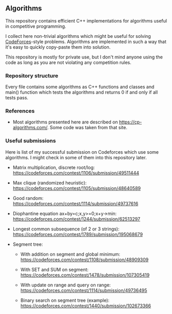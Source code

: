 ## Algorithms

This repository contains efficient C++ implementations for algorithms useful in 
competitive programming.

I collect here non-trivial algorithms which might be useful for solving 
[CodeForces](https://codeforces.com)-style problems. Algorithms are implemented
in such a way that it's easy to quickly copy-paste them into solution. 

This repository is mostly for private use, but I don't mind anyone using the 
code as long as you are not violating any competition rules.

### Repository structure

Every file contains some algorithms as C++ functions and classes and main()
function which tests the algorithms and returns 0 if and only if all tests pass.

### References

* Most algorithms presented here are described on https://cp-algorithms.com/. 
  Some code was taken from that site.

### Useful submissions

Here is list of my successful submission on Codeforces which use some 
algorithms. I might check in some of them into this repository later.

* Matrix multiplication, discrete root/log: https://codeforces.com/contest/1106/submission/49511444

* Max clique (randomized heuristic): https://codeforces.com/contest/1105/submission/48640589

* Good random: https://codeforces.com/contest/1114/submission/49737616

* Diophantine equation ax+by=c;x,y>=0;x+y->min: https://codeforces.com/contest/1244/submission/62513297

* Longest common subsequence (of 2 or 3 strings): https://codeforces.com/contest/1789/submission/195068679

* Segment tree:

    - With addition on segment and global minimum: https://codeforces.com/contest/1108/submission/48909309	

    - With SET and SUM on segment: https://codeforces.com/contest/1478/submission/107305419

    - With update on range and query on range: https://codeforces.com/contest/1114/submission/49736495	

    - Binary search on segment tree (example): https://codeforces.com/contest/1440/submission/102673366
